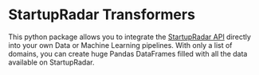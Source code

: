 # StartupRadar Transformers

This python package allows you to integrate the [StartupRadar API](https://api.startupradar.co/docs) 
directly into your own Data or Machine Learning pipelines.
With only a list of domains, you can create huge Pandas DataFrames 
filled with all the data available on StartupRadar.
